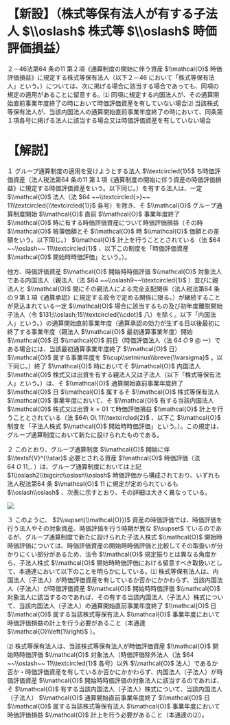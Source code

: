 # 【新設】（株式等保有法人が有する子法人 $\\oslash$ 株式等 $\\oslash$ 時価評価損益）

２－46法第64 条の11 第２項《通算制度の開始に伴う資産 $\\mathcal{O}$ 時価評価損益》に規定する株式等保有法人（以下２－46 において「株式等保有法人」という。）については、次に掲げる場合に該当する場合であっても、同項の規定の適用があることに留意する。⑴ 同項に規定する内国法人が、その通算開始直前事業年度終了の時において時価評価資産を有していない場合⑵ 当該株式等保有法人が、当該内国法人の通算開始直前事業年度終了の時において、同条第１項各号に掲げる法人に該当する場合又は時価評価資産を有していない場合

# 【解説】

１ グループ通算制度の適用を受けようとする法人 $\\textcircled{1}5$ ち時価評価資産（法人税法第64 条の11 第１項《通算制度の開始に伴う資産の時価評価損益》に規定する時価評価資産をいう。以下同じ。）を有する法人は、一定 $\\mathcal{O}$ 法人（法 $64 ~~\\textcircled{>}~~ 11\\textcircled{\\textcircled{1}}$ 各号）を除き、そ $\\mathcal{O}$ グループ通算制度開始 $\\mathcal{O}$ 直前 $\\mathcal{O}$ 事業年度終了 $\\mathcal{O}$ 時に有する時価評価資産について時価評価損益（その時 $\\mathcal{O}$ 帳簿価額とそ $\\mathcal{O}$ 時 $\\mathcal{O}$ 価額との差額をいう。以下同じ。） $\\mathcal{O}$ 計上を行うこととされている（法 $64 ~~\\oslash~~ 11\\textcircled{1}$ 、以下この制度を「時価評価資産 $\\mathcal{O}$ 開始時時価評価」という。）。

他方、時価評価資産 $\\mathcal{O}$ 開始時時価評価 $\\mathcal{O}$ 対象法人である内国法人（親法人（法 $64 ~~\\oslash9~~\\textcircled{1}$ ）並びに親法人と $\\mathcal{O}$ 間にその親法人による完全支配関係（法人税法第64 条の９第１項《通算承認》に規定する政令で定める関係に限る。）が継続することが見込まれている一定 $\\mathcal{O}$ 場合に該当するもの及び初年度離脱開始子法人（令 $131;\\oslash;15\\textcircled{\\cdot}$ 八）を除く。以下「内国法人」という。）の通算開始直前事業年度（通算承認の効力が生ずる日以後最初に終了する事業年度（親法人 $\\mathcal{O}$ 最初通算事業年度）開始 $\\mathcal{O}$ 日 $\\mathcal{O}$ 前日（時価評価法人（法 $64\ O\ 9\ @$ 一）である場合には、当該最初通算事業年度終了 $\\mathcal{O}$ 日） $\\mathcal{O}$ 属する事業年度を $\\cup\\setminus\\breve{\\varsigma}$ 。以下同じ。）終了 $\\mathcal{O}$ 時においてそ $\\mathcal{O}$ 内国法人 $\\mathcal{O}$ 株式又は出資を有する親法人又は子法人（以下「株式等保有法人」という。）は、そ $\\mathcal{O}$ 通算開始直前事業年度終了 $\\mathcal{O}$ 日 $\\mathcal{O}$ 属するそ $\\mathcal{O}$ 株式等保有法人 $\\mathcal{O}$ 事業年度において、そ $\\mathcal{O}$ 有する当該内国法人 $\\mathcal{O}$ 株式又は出資 $k=01$ て時価評価損益 $\\mathcal{O}$ 計上を行うこととされている（法 $64\ O\ 11\\textcircled{2}$ 、以下こ $\\mathcal{O}$ 制度を「子法人株式 $\\mathcal{O}$ 開始時時価評価」という。）。この規定は、グループ通算制度において新たに設けられたものである。

２ このとおり、グループ通算制度 $\\mathcal{O}$ 開始に伴 $\\textsf{V}^{\\star}$ 必要とされる資産 $\\mathcal{O}$ 時価評価（法 $64\ O\ 11\_{.}$ ）は、グループ通算制度においては上記 $1\\oslash2\\bigcirc\\oslash\\oslash$ 時価評価から構成されており、いずれも法人税法第64 条 $\\mathcal{O}$ 11 に規定が定められているも $\\oslash\\oslash$ 、次表に示すとおり、その詳細は大きく異なっている。

![](https://www.nta.go.jp/tmp/551c30b0-981f-48ae-a1b7-226a9acbaea5/images/106f92c96d08ddc30ac61a143dd21af1232798f93ecd5aa613afbb6db5c5a425.jpg)

３ このように、 $2\\supset{\\mathcal{O}})$ 資産の時価評価では、時価評価を行う法人やその対象資産、時価評価を行う時期が異な $\\supset$ ているのであるが、グループ通算制度で新たに設けられた子法人株式 $\\mathcal{O}$ 開始時時価評価については、時価評価資産の開始時時価評価と比較してその取扱いが分かりにくい部分があるため、法令 $\\mathcal{O}$ 規定振りとは異なる角度から、子法人株式 $\\mathcal{O}$ 開始時時価評価における留意すべき取扱いとして、本通達において以下のことを明らかにしている。⑴ 株式等保有法人は、内国法人（子法人）が時価評価資産を有しているか否かにかかわらず、当該内国法人（子法人）が時価評価資産 $\\mathcal{O}$ 開始時時価評価 $\\mathcal{O}$ 対象法人に該当するのであれば、その有する当該内国法人（子法人）株式について、当該内国法人（子法人）の通算開始直前事業年度終了 $\\mathcal{O}$ 日 $\\mathcal{O}$ 属する当該株式等保有法人 $\\mathcal{O}$ 事業年度において時価評価損益の計上を行う必要があること（本通達 $\\mathcal{O}\\left(1\\right)$ ）。

⑵ 株式等保有法人は、当該株式等保有法人が時価評価資産 $\\mathcal{O}$ 開始時時価評価 $\\mathcal{O}$ 対象法人（時価評価除外法人（法 $64 ~~\\oslash~~ 11\\textcircled{1}$ 各号）以外 $\\mathcal{O}$ 法人）であるか否か・時価評価資産を有しているか否かにかかわらず、内国法人（子法人）が時価評価資産 $\\mathcal{O}$ 開始時時価評価の対象法人に該当するのであれば、そ $\\mathcal{O}$ 有する当該内国法人（子法人）株式について、当該内国法人（子法人） $\\mathcal{O}$ 通算開始直前事業年度終了 $\\mathcal{O}$ 日 $\\mathcal{O}$ 属する当該株式等保有法人 $\\mathcal{O}$ 事業年度において時価評価損益 $\\mathcal{O}$ 計上を行う必要があること（本通達の⑵）。